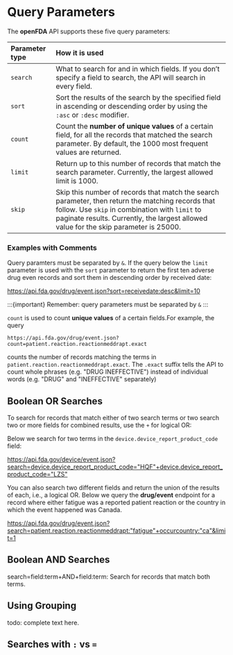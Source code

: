 # Query Parameters

The **openFDA** API supports these five query parameters:

| Parameter type | How it is used                                                                                                              |
|:---------|:---------------------------------------------------------------------------------------------------------------------------------|
|`search`| What to search for and in which fields. If you don’t specify a field to search, the API will search in every field.|
|`sort`| Sort the results of the search by the specified field in ascending or descending order by using the `:asc` or `:desc` modifier.|
|`count`| Count the **number of unique values** of a certain field, for all the records that matched the search parameter. By default, the 1000 most frequent values are returned.|
|`limit`| Return up to this number of records that match the search parameter. Currently, the largest allowed limit is 1000.|
|`skip`| Skip this number of records that match the search parameter, then return the matching records that follow. Use `skip` in combination with `limit` to paginate results. Currently, the largest allowed value for the skip parameter is 25000. |

### Examples with Comments

Query paramters must be separated by `&`. If the query below the `limit` parameter is used with the `sort` parameter to return the first ten adverse drug even records and sort them in descending order by received date:

<https://api.fda.gov/drug/event.json?sort=receivedate:desc&limit=10>

:::{important}
Remember: query parameters must be separated by `&`
:::

`count` is used to count **unique values** of a certain fields.For example, the query

`https://api.fda.gov/drug/event.json?count=patient.reaction.reactionmeddrapt.exact`

counts the number of records matching the terms in `patient.reaction.reactionmeddrapt.exact`. The `.exact` suffix tells the API
to count whole phrases (e.g. "DRUG INEFFECTIVE") instead of individual words (e.g. "DRUG" and "INEFFECTIVE" separately)
## Boolean OR Searches

To search for records that match either of two search terms or two search two or more fields for combined results, use the `+` for logical OR:

Below we search for two terms in the `device.device_report_product_code` field:

<https://api.fda.gov/device/event.json?search=device.device_report_product_code="HQF"+device.device_report_product_code="LZS">

You can also search two different fields and return the union of the results of each, i.e.,  a logical OR. Below we query the
**drug/event** endpoint for a record where either fatigue was a reported patient reaction or the country in which the event happened was Canada.

<https://api.fda.gov/drug/event.json?search=patient.reaction.reactionmeddrapt:"fatigue"+occurcountry:"ca"&limit=1>

## Boolean AND Searches

search=field:term+AND+field:term: Search for records that match both terms.

## Using Grouping

todo: complete text here.

## Searches with `:` vs `=`

